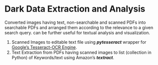 # Dark Data Extraction and Analysis

Converted images having text, non-searchable and scanned PDFs into searchable PDFs and arranged them according to the relevance to a given search query.  can be further useful for textual analysis and visualization.

1. Scanned Images to editable text file using ***pytesseract*** wrapper for [Google’s Tesseract-OCR Engine](https://github.com/tesseract-ocr/tesseract).
2.  Text Extraction from PDFs having scanned images to list (collection in Python) of Keywords/text using Amazon’s ***textract***.
